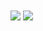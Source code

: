 <div style="justify-content: center">
  <img align="center" src="https://github-readme-stats.vercel.app/api?username=sricardov&count_private=true&show_icons=true&theme=dark"/>
  <img align="center" src="https://github-readme-stats.vercel.app/api/top-langs/?username=sricardov&hide_progress=true"/>
</div>

<!--
**sricardov/sricardov** is a ✨ _special_ ✨ repository because its `README.md` (this file) appears on your GitHub profile.

Here are some ideas to get you started:

- 🔭 I’m currently working on ...
- 🌱 I’m currently learning ...
- 👯 I’m looking to collaborate on ...
- 🤔 I’m looking for help with ...
- 💬 Ask me about ...
- 📫 How to reach me: ...
- 😄 Pronouns: ...
- ⚡ Fun fact: ...
-->
